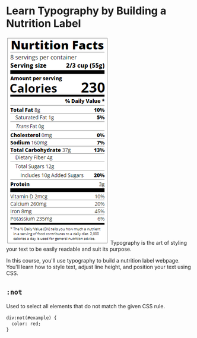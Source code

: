 # Learn Typography by Building a Nutrition Label 
![Alt Text](./nutrition-label.png)
Typography is the art of styling your text to be easily readable and suit its purpose.

In this course, you'll use typography to build a nutrition label webpage. You'll learn how to style text, adjust line height, and position your text using CSS.

## `:not`
Used to select all elements that do not match the given CSS rule.
```
div:not(#example) {
  color: red;
}
```